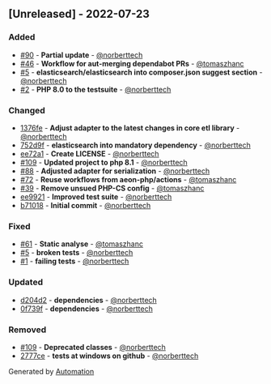 ## [Unreleased] - 2022-07-23

### Added
- [#90](https://github.com/flow-php/etl-adapter-elasticsearch/pull/90) - **Partial update** - [@norberttech](https://github.com/norberttech)
- [#46](https://github.com/flow-php/etl-adapter-elasticsearch/pull/46) - **Workflow for aut-merging dependabot PRs** - [@tomaszhanc](https://github.com/tomaszhanc)
- [#5](https://github.com/flow-php/etl-adapter-elasticsearch/pull/5) - **elasticsearch/elasticsearch into composer.json suggest section** - [@norberttech](https://github.com/norberttech)
- [#2](https://github.com/flow-php/etl-adapter-elasticsearch/pull/2) - **PHP 8.0 to the testsuite** - [@norberttech](https://github.com/norberttech)

### Changed
- [1376fe](https://github.com/flow-php/etl-adapter-elasticsearch/commit/1376febcfc8c933c6db2a28261313eb625122f85) - **Adjust adapter to the latest changes in core etl library** - [@norberttech](https://github.com/norberttech)
- [752d9f](https://github.com/flow-php/etl-adapter-elasticsearch/commit/752d9f2196045369226eaa7f5160b55bc0dbf27d) - **elasticsearch into mandatory dependency** - [@norberttech](https://github.com/norberttech)
- [ee72a1](https://github.com/flow-php/etl-adapter-elasticsearch/commit/ee72a19f6f48de255ced2abce594d17eec15f1e4) - **Create LICENSE** - [@norberttech](https://github.com/norberttech)
- [#109](https://github.com/flow-php/etl-adapter-elasticsearch/pull/109) - **Updated project to php 8.1** - [@norberttech](https://github.com/norberttech)
- [#88](https://github.com/flow-php/etl-adapter-elasticsearch/pull/88) - **Adjusted adapter for serialization** - [@norberttech](https://github.com/norberttech)
- [#72](https://github.com/flow-php/etl-adapter-elasticsearch/pull/72) - **Reuse workflows from aeon-php/actions** - [@tomaszhanc](https://github.com/tomaszhanc)
- [#39](https://github.com/flow-php/etl-adapter-elasticsearch/pull/39) - **Remove unsued PHP-CS config** - [@tomaszhanc](https://github.com/tomaszhanc)
- [ee9921](https://github.com/flow-php/etl-adapter-elasticsearch/commit/ee9921694b99ee77ca4c047fe530e7832f9f78ac) - **Improved test suite** - [@norberttech](https://github.com/norberttech)
- [b71018](https://github.com/flow-php/etl-adapter-elasticsearch/commit/b710189a7399b0df5b253ae19abf63fc8b3c7e0f) - **Initial commit** - [@norberttech](https://github.com/norberttech)

### Fixed
- [#61](https://github.com/flow-php/etl-adapter-elasticsearch/pull/61) - **Static analyse** - [@tomaszhanc](https://github.com/tomaszhanc)
- [#5](https://github.com/flow-php/etl-adapter-elasticsearch/pull/5) - **broken tests** - [@norberttech](https://github.com/norberttech)
- [#1](https://github.com/flow-php/etl-adapter-elasticsearch/pull/1) - **failing tests** - [@norberttech](https://github.com/norberttech)

### Updated
- [d204d2](https://github.com/flow-php/etl-adapter-elasticsearch/commit/d204d21f9c5aef7b059167a27ed265cccc6cf402) - **dependencies** - [@norberttech](https://github.com/norberttech)
- [0f739f](https://github.com/flow-php/etl-adapter-elasticsearch/commit/0f739f4cc1c6bc9d4d173ee0078c02ab120d1b76) - **dependencies** - [@norberttech](https://github.com/norberttech)

### Removed
- [#109](https://github.com/flow-php/etl-adapter-elasticsearch/pull/109) - **Deprecated classes** - [@norberttech](https://github.com/norberttech)
- [2777ce](https://github.com/flow-php/etl-adapter-elasticsearch/commit/2777cea6ad3165ef10c4716d7a2e86f7f34a8ac4) - **tests at windows on github** - [@norberttech](https://github.com/norberttech)

Generated by [Automation](https://github.com/aeon-php/automation)